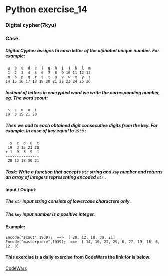 # Python exercise_14
### Digital cypher(7kyu)



### Case:
##### Digital Cypher assigns to each letter of the alphabet unique number. For example:
 ``` 
  a  b  c  d  e  f  g  h  i  j  k  l  m
  1  2  3  4  5  6  7  8  9 10 11 12 13
  n  o  p  q  r  s  t  u  v  w  x  y  z
 14 15 16 17 18 19 20 21 22 23 24 25 26 
 ```
##### Instead of letters in encrypted word we write the corresponding number, eg. The word scout:
 ```
  s  c  o  u  t
 19  3 15 21 20
 ```
##### Then we add to each obtained digit consecutive digits from the key. For example. In case of key equal to ``` 1939 ``` :
 ```
   s  c  o  u  t
  19  3 15 21 20
 + 1  9  3  9  1
 ---------------
  20 12 18 30 21
 ```
##### Task: Write a function that accepts ``` str ``` string and ``` key ``` number and returns an array of integers representing encoded ``` str ``` .
#### Input / Output:
##### The ``` str ``` input string consists of lowercase characters only.
##### The ``` key ``` input number is a positive integer.
 
#### Example:
 ```
 Encode("scout",1939);  ==>  [ 20, 12, 18, 30, 21]
 Encode("masterpiece",1939);  ==>  [ 14, 10, 22, 29, 6, 27, 19, 18, 6, 12, 8]
 ```

#### This exercise is a daily exercise from CodeWars the link for is below.
[CodeWars](https://www.codewars.com/kata/592e830e043b99888600002d/python)

